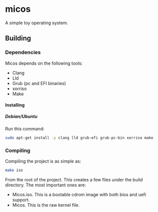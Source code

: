 # micos
A simple toy operating system.
## Building
### Dependencies
Micos depends on the following tools:
* Clang
* Lld
* Grub (pc and EFI binaries)
* xorriso
* Make
#### Installing
##### Debian/Ubuntu
Run this command:
```bash
sudo apt-get install -y clang lld grub-efi grub-pc-bin xorriso make
```
### Compiling
Compiling the project is as simple as:
```bash
make iso
```
From the root of the project. 
This creates a few files under the build directory. The most important ones are:
* Micos.iso. This is a bootable cdrom image with both bios and uefi support.
* Micos. This is the raw kernel file.

